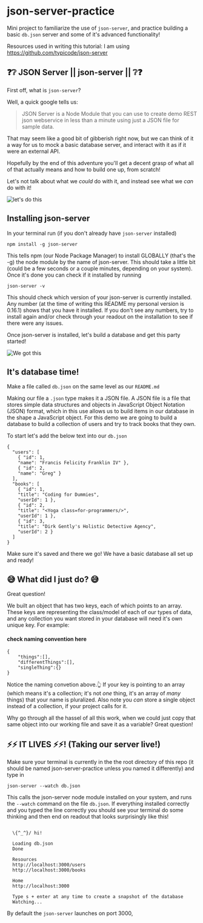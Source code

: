 # json-server-practice

Mini project to familiarize the use of `json-server`, and practice building a basic `db.json` server and some of it's advanced functionality!

Resources used in writing this tutorial:
I am using https://github.com/typicode/json-server

## ❓❔ JSON Server || json-server || ❔❓

First off, what is `json-server`? 

Well, a quick google tells us: 
>JSON Server is a Node Module that you can use to create demo REST json webservice in less than a minute using just a JSON file for sample data. 

That may seem like a good bit of gibberish right now, but we can think of it a way for us to mock a basic database server, and interact with it as if it were an external API. 

Hopefully by the end of this adventure you'll get a decent grasp of what all of that actually means and how to build one up, from scratch!

Let's not talk about what we *could* do with it, and instead see what we *can* do with it!

![let's do this](https://media2.giphy.com/media/BpGWitbFZflfSUYuZ9/200.gif)

## Installing json-server

In your terminal run (if you don't already have `json-server` installed)
```
npm install -g json-server
```

This tells npm (our Node Package Manager) to install GLOBALLY (that's the -g) the node module by the name of json-server. This should take a little bit (could be a few seconds or a couple minutes, depending on your system). Once it's done you can check if it installed by running

```
json-server -v
```

This should check which version of your json-server is currently installed. Any number (at the time of writing this README my personal version is 0.16.1) shows that you have it installed. If you don't see any numbers, try to install again and/or check through your readout on the installation to see if there were any issues.

Once json-server is installed, let's build a database and get this party started!

![We got this](https://media0.giphy.com/media/WrmAysy2Zb2Z2qhVkS/giphy.gif)

## It's database time!

Make a file called `db.json` on the same level as our `README.md`

Making our file a `.json` type makes it a JSON file. A JSON file is a file that stores simple data structures and objects in JavaScript Object Notation (JSON) format, which in this use allows us to build items in our database in the shape a JavaScript object. For this demo we are going to build a database to build a collection of users and try to track books that they own. 

To start let's add the below text into our `db.json`
```
{
  "users": [
    { "id": 1, 
    "name": "Francis Felicity Franklin IV" },
    { "id": 2, 
    "name": "Greg" }
  ],
  "books": [
    { "id": 1, 
    "title": "Coding for Dummies", 
    "userId": 1 },
    { "id": 2, 
    "title": "<Yoga class=for-programmers/>", 
    "userId": 1 },
    { "id": 3, 
    "title": "Dirk Gently's Holistic Detective Agency", 
    "userId": 2 }
  ]
}
```
Make sure it's saved and there we go! We have a basic database all set up and ready! 

## 😅 What did I just do? 😅

Great question! 

We built an object that has two keys, each of which points to an array. These keys are representing the class/model of each of our types of data, and any collection you want stored in your database will need it's own unique key. For example: 
#### check naming convention here
```
{
    "things":[],
    "differentThings":[],
    "singleThing":{}
}
```

Notice the naming convetion above.👆 
If your key is pointing to an array (which means it's a collection; it's not *one* thing, it's an array of *many* things) that your name is pluralized. Also note you *can* store a single object instead of a collection, if your project calls for it.

Why go through all the hassel of all this work, when we could just copy that same object into our working file and save it as a variable? Great question!

## ⚡️⚡️ IT LIVES ⚡️⚡️! (Taking our server live!)

Make sure your terminal is currently in the the root directory of this repo (it should be named json-server-practice unless you named it differently) and type in 
```
json-server --watch db.json
```
This calls the json-server node module installed on your system, and runs the `--watch` command on the file `db.json`. If everything installed correctly and you typed the line correctly you should see your terminal do some thinking and then end on readout that looks surprisingly like this!
```

  \{^_^}/ hi!

  Loading db.json
  Done

  Resources
  http://localhost:3000/users
  http://localhost:3000/books

  Home
  http://localhost:3000

  Type s + enter at any time to create a snapshot of the database
  Watching...
```
By default the `json-server` launches on port 3000,